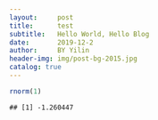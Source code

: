 ```yaml
---
layout:     post   				   
title:      test		
subtitle:   Hello World, Hello Blog 
date:       2019-12-2			
author:     BY Yilin 					
header-img: img/post-bg-2015.jpg 	
catalog: true 						
---
```


``` r
rnorm(1)
```

    ## [1] -1.260447
